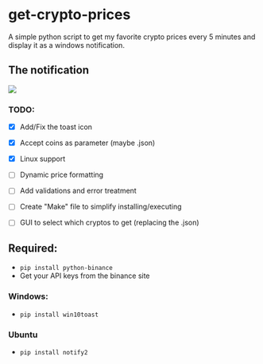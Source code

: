 # get-crypto-prices
A simple python script to get my favorite crypto prices every 5 minutes and display it as a windows notification.

## The notification
<img src="https://github.com/LucasMonir/Arduino-personal-projects/blob/master/test.png?raw=true"></img>

### TODO:
* [x] Add/Fix the toast icon
* [x] Accept coins as parameter (maybe .json) 
* [x] Linux support
* [ ] Dynamic price formatting
* [ ] Add validations and error treatment
* [ ] Create "Make" file to simplify installing/executing
* [ ] GUI to select which cryptos to get (replacing the .json)


## Required:
* ```pip install python-binance```
* Get your API keys from the binance site

### Windows:
* ```pip install win10toast```

### Ubuntu
* ```pip install notify2```


